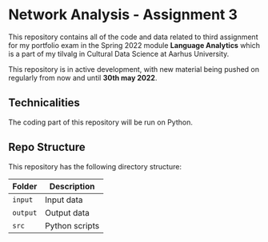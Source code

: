 # Network Analysis - Assignment 3
This repository contains all of the code and data related to third assignment for my portfolio exam in the Spring 2022 module **Language Analytics** which is a part of my tilvalg in Cultural Data Science at Aarhus University.  

This repository is in active development, with new material being pushed on regularly from now and until **30th may 2022**.

## Technicalities 
The coding part of this repository will be run on Python. 

## Repo Structure  
This repository has the following directory structure:  

| **Folder** | **Description** |
| ----------- | ----------- |
| ```input``` | Input data |
| ```output``` | Output data |
| ```src``` | Python scripts |
